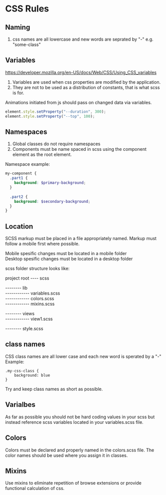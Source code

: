 # CSS Rules

## Naming
1. css names are all lowercase and new words are seprated by "-" e.g. "some-class"

## Variables
https://developer.mozilla.org/en-US/docs/Web/CSS/Using_CSS_variables

1. Variables are used when css properties are modified by the application.
1. They are not to be used as a distribution of constants, that is what scss is for.

Animations initiated from js should pass on changed data via variables.

```js
element.style.setProperty("--duration", 300);
element.style.setProperty("--top", 100);
```

## Namespaces
1. Global classes do not require namespaces
1. Components must be name spaced in scss using the component element as the root element.

Namespace example:
```scss
my-component {
  .part1 {
    background: $primary-background;
  }
  
  .part2 {
    background: $secondary-background;
  }
}
```

## Location
SCSS markup must be placed in a file appropriately named.
Markup must follow a mobile first where possible.

Mobile spesific changes must be located in a mobile folder   
Desktop spesific changes must be located in a desktop folder

scss folder structure looks like:

project root
---- scss  

-------- lib  
------------ variables.scss  
------------ colors.scss  
------------ mixins.scss

-------- views  
------------ view1.scss  
  
-------- style.scss  


## class names
CSS class names are all lower case and each new word is sperated by a "-"  
Example: 
```
.my-css-class {
    background: blue
}
```

Try and keep class names as short as possible.  

## Varialbes
As far as possible you should not be hard coding values in your scss but instead reference scss variables located in your variables.scss file.

## Colors
Colors must be declared and properly named in the colors.scss file.
The color names should be used where you assign it in classes.

## Mixins
Use mixins to eliminate repetition of browse extensions or provide functional calculation of css.
